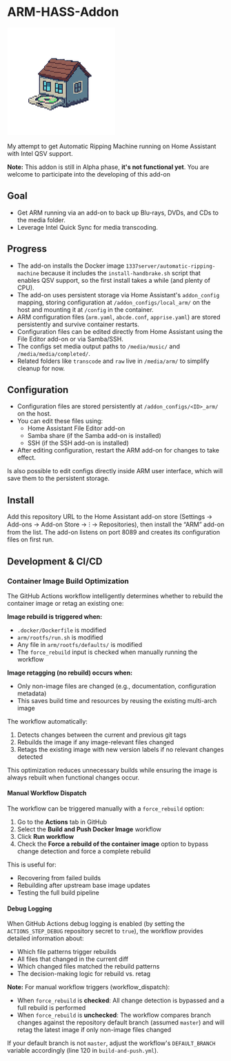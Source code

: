 # ARM-HASS-Addon

![ARM Logo](arm/logo.png)

My attempt to get Automatic Ripping Machine running on Home Assistant with Intel QSV support.

**Note:** This addon is still in Alpha phase, **it's not functional yet**. You are welcome to participate into the developing of this add-on

## Goal

- Get ARM running via an add-on to back up Blu-rays, DVDs, and CDs to the media folder.
- Leverage Intel Quick Sync for media transcoding.

## Progress

- The add-on installs the Docker image `1337server/automatic-ripping-machine` because it includes the `install-handbrake.sh` script that enables QSV support, so the first install takes a while (and plenty of CPU).
- The add-on uses persistent storage via Home Assistant's `addon_config` mapping, storing configuration at `/addon_configs/local_arm/` on the host and mounting it at `/config` in the container.
- ARM configuration files (`arm.yaml`, `abcde.conf`, `apprise.yaml`) are stored persistently and survive container restarts.
- Configuration files can be edited directly from Home Assistant using the File Editor add-on or via Samba/SSH.
- The configs set media output paths to `/media/music/` and `/media/media/completed/`.
- Related folders like `transcode` and `raw` live in `/media/arm/` to simplify cleanup for now.

## Configuration

- Configuration files are stored persistently at `/addon_configs/<ID>_arm/` on the host.
- You can edit these files using:
  - Home Assistant File Editor add-on
  - Samba share (if the Samba add-on is installed)
  - SSH (if the SSH add-on is installed)
- After editing configuration, restart the ARM add-on for changes to take effect.

Is also possible to edit configs directly inside ARM user interface, which will save them to the persistent storage.

## Install

Add this repository URL to the Home Assistant add-on store (Settings → Add-ons → Add-on Store → ⁝ → Repositories), then install the “ARM” add-on from the list. The add-on listens on port 8089 and creates its configuration files on first run.

## Development & CI/CD

### Container Image Build Optimization

The GitHub Actions workflow intelligently determines whether to rebuild the container image or retag an existing one:

**Image rebuild is triggered when:**
- `.docker/Dockerfile` is modified
- `arm/rootfs/run.sh` is modified
- Any file in `arm/rootfs/defaults/` is modified
- The `force_rebuild` input is checked when manually running the workflow

**Image retagging (no rebuild) occurs when:**
- Only non-image files are changed (e.g., documentation, configuration metadata)
- This saves build time and resources by reusing the existing multi-arch image

The workflow automatically:
1. Detects changes between the current and previous git tags
2. Rebuilds the image if any image-relevant files changed
3. Retags the existing image with new version labels if no relevant changes detected

This optimization reduces unnecessary builds while ensuring the image is always rebuilt when functional changes occur.

#### Manual Workflow Dispatch

The workflow can be triggered manually with a `force_rebuild` option:

1. Go to the **Actions** tab in GitHub
2. Select the **Build and Push Docker Image** workflow
3. Click **Run workflow**
4. Check the **Force a rebuild of the container image** option to bypass change detection and force a complete rebuild

This is useful for:
- Recovering from failed builds
- Rebuilding after upstream base image updates
- Testing the full build pipeline

#### Debug Logging

When GitHub Actions debug logging is enabled (by setting the `ACTIONS_STEP_DEBUG` repository secret to `true`), the workflow provides detailed information about:
- Which file patterns trigger rebuilds
- All files that changed in the current diff
- Which changed files matched the rebuild patterns
- The decision-making logic for rebuild vs. retag

**Note:** For manual workflow triggers (workflow_dispatch):
- When `force_rebuild` is **checked**: All change detection is bypassed and a full rebuild is performed
- When `force_rebuild` is **unchecked**: The workflow compares branch changes against the repository default branch (assumed `master`) and will retag the latest image if only non-image files changed

If your default branch is not `master`, adjust the workflow's `DEFAULT_BRANCH` variable accordingly (line 120 in `build-and-push.yml`).
